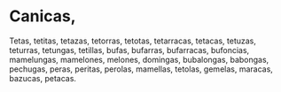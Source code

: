 # Canicas,
Tetas, tetitas, tetazas, tetorras, tetotas, tetarracas, tetacas, tetuzas, teturras, tetungas, tetillas, bufas, bufarras, bufarracas, bufoncias, mamelungas, mamelones, melones, domingas, bubalongas, babongas, pechugas, peras, peritas, perolas, mamellas, tetolas, gemelas, maracas, bazucas, petacas. 
